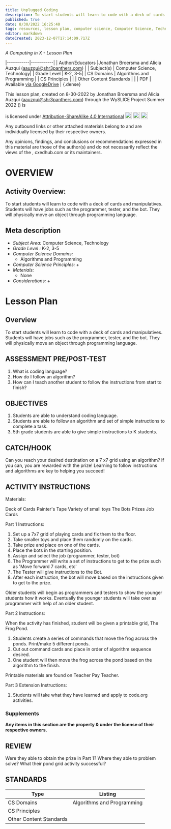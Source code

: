 ```yaml
---
title: Unplugged Coding
description: To start students will learn to code with a deck of cards and manipulatives. Students will have jobs such as the programmer, tester, and the bot. They will physically move an object through programming language.
published: true
date: 8/30/2022 16:25:40
tags: resources, lesson plan, computer science, Computer Science, Technology 
editor: markdown
dateCreated: 2023-12-07T17:14:09.717Z
---
```

*A Computing in X - Lesson Plan*

|-----------|-----------|
| Author/Educators |Jonathan Broersma and Alicia Auzqui (aauzqui@shr3panthers.com) |
| Subject(s) | Computer Science, Technology|
| Grade Level | K-2, 3-5|
| CS Domains | Algorithms and Programming |
| CS Principles |  |
| Other Content Standards |  | 
| PDF | Available [via GoogleDrive]() |
{.dense}






This lesson plan, created on 8-30-2022 by Jonathan Broersma and Alicia Auzqui (aauzqui@shr3panthers.com) through the  WySLICE Project Summer 2022 () is  <p xmlns:cc="http://creativecommons.org/ns#" >  is licensed under <a href="http://creativecommons.org/licenses/by-sa/4.0/?ref=chooser-v1" target="_blank" rel="license noopener noreferrer" style="display:inline-block;">Attribution-ShareAlike 4.0 International<img style="height:22px!important;margin-left:3px;vertical-align:text-bottom;" src="https://mirrors.creativecommons.org/presskit/icons/cc.svg?ref=chooser-v1"><img style="height:22px!important;margin-left:3px;vertical-align:text-bottom;" src="https://mirrors.creativecommons.org/presskit/icons/by.svg?ref=chooser-v1"><img style="height:22px!important;margin-left:3px;vertical-align:text-bottom;" src="https://mirrors.creativecommons.org/presskit/icons/sa.svg?ref=chooser-v1"></a></p>


Any outbound links or other attached materials belong to and are individually licensed by their respective owners. 


Any opinions, findings, and conclusions or recommendations expressed in this material are those of the author(s) and do not necessarily reflect the views of the , cxedhub.com or its maintainers.


# OVERVIEW
## Activity Overview:  
To start students will learn to code with a deck of cards and manipulatives. Students will have jobs such as the programmer, tester, and the bot. They will physically move an object through programming language.
## Meta description
+ *Subject Area:* Computer Science, Technology 
+ *Grade Level :* K-2, 3-5 
+ *Computer Science Domains:*
   + Algorithms and Programming
+ *Computer Science Principles:*
   + 
+ *Materials:* 
   + None
+ *Considerations:*
   + 


# Lesson Plan
## Overview
To start students will learn to code with a deck of cards and manipulatives. Students will have jobs such as the programmer, tester, and the bot. They will physically move an object through programming language.
## ASSESSMENT PRE/POST-TEST
1. What is coding language?
2. How do I follow an algorithm?
3. How can I teach another student to follow the instructions from start to finish?
## OBJECTIVES
1. Students are able to understand coding language. 
2. Students are able to follow an algorithm and set of simple instructions to complete a task. 
3. 5th grade students are able to give simple instructions to K students.


## CATCH/HOOK
Can you reach your desired destination on a 7 x7 grid using an algorithm? If you can, you are rewarded with the prize! Learning to follow instructions and algorithms are key to helping you succeed!


## ACTIVITY INSTRUCTIONS
Materials:


Deck of Cards
Painter's Tape
Variety of small toys
The Bots
Prizes
Job Cards


Part 1 Instructions:


1. Set up a 7x7 grid of playing cards and fix them to the floor. 
2. Take smaller toys and place them randomly on the cards. 
3. Take prize and place on one of the cards. 
4. Place the bots in the starting position. 
5. Assign and select the job (programmer, tester, bot)
6. The Programmer will write a set of instructions to get to the prize such as 'Move forward 7 cards, etc'
8. The Tester will give instructions to the Bot.
9. After each instruction, the bot will move based on the instructions given to get to the prize. 


Older students will begin as programmers and testers to show the younger students how it works. Eventually the younger students will take over as programmer with help of an older student. 


Part 2 Instructions:


When the activity has finished, student will be given a printable grid, The Frog Pond. 


1. Students create a series of commands that move the frog across the ponds. Print/make 5 different ponds. 
2. Cut out command cards and place in order of algorithm sequence desired. 
3. One student will then move the frog across the pond based on the algorithm to the finish. 


Printable materials are found on Teacher Pay Teacher. 


Part 3 Extension Instructions:


1. Students will take what they have learned and apply to code.org activities.


### Supplements
**Any items in this section are the property & under the license of their respective owners.**






## REVIEW
Were they able to obtain the prize in Part 1?
Where they able to problem solve?
What their pond grid activity successful?
## STANDARDS        
| Type | Listing | 
|-----------|-----------|
| CS Domains  | Algorithms and Programming|
| CS Principles   | |
| Other Content Standards |   |